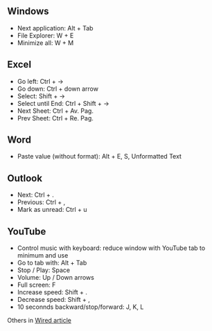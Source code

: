 ## Windows
- Next application: Alt + Tab
- File Explorer: W + E
- Minimize all: W + M

## Excel
- Go left: Ctrl + ->
- Go down: Ctrl + down arrow
- Select: Shift + ->
- Select until End: Ctrl + Shift + ->
- Next Sheet: Ctrl + Av. Pag.
- Prev Sheet: Ctrl + Re. Pag.

## Word
- Paste value (without format): Alt + E, S, Unformatted Text

## Outlook
- Next: Ctrl + .
- Previous: Ctrl + ,
- Mark as unread: Ctrl + u

## YouTube
- Control music with keyboard: reduce window with YouTube tab to minimum and use
- Go to tab with: Alt + Tab
- Stop / Play: Space
- Volume: Up / Down arrows
- Full screen: F
- Increase speed: Shift + .
- Decrease speed: Shift + ,
- 10 seconnds backward/stop/forward: J, K, L

Others in [Wired article](https://www.wired.com/story/do-everything-faster-keyboard-shortcuts-tricks-tips/)
